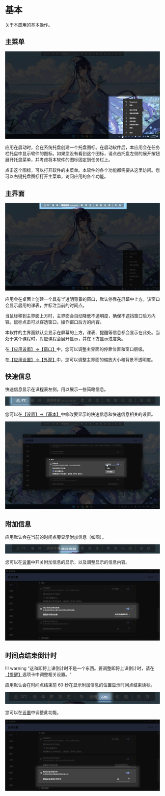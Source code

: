# 基本

关于本应用的基本操作。

## 主菜单

![1690356161339](image/Basic/1690356161339.png)

应用在启动时，会在系统托盘创建一个托盘图标。在启动软件后，本应用会在任务栏托盘中显示软件的图标。如果您没有看到这个图标，请点击托盘左侧的展开按钮展开托盘菜单，并考虑将本软件的图标固定到任务栏上。

点击这个图标，可以打开软件的主菜单。本软件的各个功能都需要从这里访问。您可以右键托盘图标打开主菜单，访问应用的各个功能。

## 主界面

![1690355954552](image/Basic/1690355954552.png)

应用会在桌面上创建一个具有半透明背景的窗口，默认停靠在屏幕中上方。该窗口会显示启用的课表，并标注当前的时间点。

当鼠标移到主界面上方时，主界面会自动降低不透明度，确保不遮挡窗口后方内容。鼠标点击可以穿透窗口，操作窗口后方的内容。

本软件的主界面默认会显示在屏幕的上方，课表、提醒等信息都会显示在此处。当处于某个课程时，对应课程会展开显示，并在下方显示进度条。

在[【应用设置】→【窗口】](classisland://app/settings/window)中，您可以调整主界面的停靠位置和窗口层级。

在[【应用设置】→【外观】](classisland://app/settings/appearance)中，您可以调整主界面的缩放大小和背景不透明度。

## 快速信息

快速信息显示在课程表左侧，用以展示一些简略信息。

![1694924066147](image/MiniInfo/1694924066147.png)

您可以在[【设置】->【基本】](classisland://app/settings/general)中修改要显示的快速信息和快速信息相关的设置。

![1694925086975](image/MiniInfo/1694925086975.png)

## 附加信息

应用默认会在当前的时间点旁显示附加信息（如图）。

![miniinfo](image/Basic/miniinfo.png)

您可以在[设置](classisland://app/settings/general)中开关附加信息的显示，以及调整显示的信息内容。

![1707456825303](image/Basic/1707456825303.png)

## 时间点结束倒计时

!!! warning "这和即将上课倒计时不是一个东西。要调整即将上课倒计时，请在[【提醒】](classisland://app/settings/notification/08F0D9C3-C770-4093-A3D0-02F3D90C24BC)选项卡中调整相关设置。"

应用默认会在时间点结束前 60 秒在显示附加信息的位置显示时间点结束读秒。

![1707463775853](image/Basic/1707463775853.png)

您可以在[设置](classisland://app/settings/general)中调整此功能。

![1707456835205](image/Basic/1707456835205.png)
